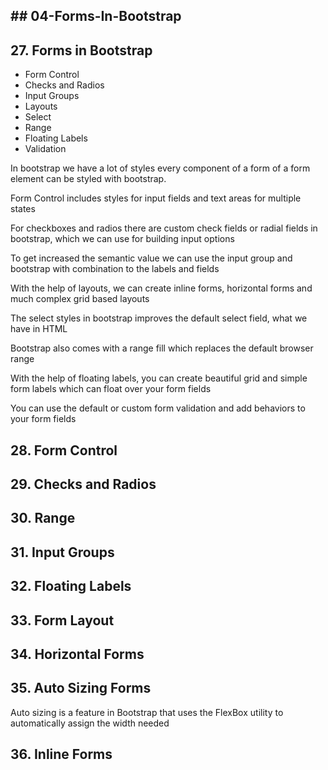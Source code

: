 ## ## 04-Forms-In-Bootstrap

## 27. Forms in Bootstrap
- Form Control
- Checks and Radios
- Input Groups
- Layouts
- Select
- Range
- Floating Labels
- Validation

In bootstrap we have a lot of styles every component of a form of a form
element can be styled with bootstrap.

Form Control includes styles for input fields and text areas for multiple
states

For checkboxes and radios there are custom check fields or radial fields
in bootstrap, which we can use for building input options

To get increased the semantic value we can use the input group and bootstrap
with combination to the labels and fields

With the help of layouts, we can create inline forms, horizontal forms
and much complex grid based layouts

The select styles in bootstrap improves the default select field, what we have in HTML

Bootstrap also comes with a range fill which replaces the default browser range

With the help of floating labels, you can create beautiful grid and simple form labels
which can float over your form fields

You can use the default or custom form validation and add behaviors to your form fields

## 28. Form Control

## 29. Checks and Radios

## 30. Range

## 31. Input Groups

## 32. Floating Labels

## 33. Form Layout

## 34. Horizontal Forms

## 35. Auto Sizing Forms

Auto sizing is a feature in Bootstrap that uses the FlexBox utility to automatically assign the width needed

## 36. Inline Forms